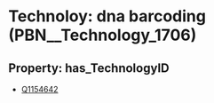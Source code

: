# Technoloy: __dna barcoding__ (PBN__Technology_1706)

## Property: has_TechnologyID

* [Q1154642](Q1154642)


